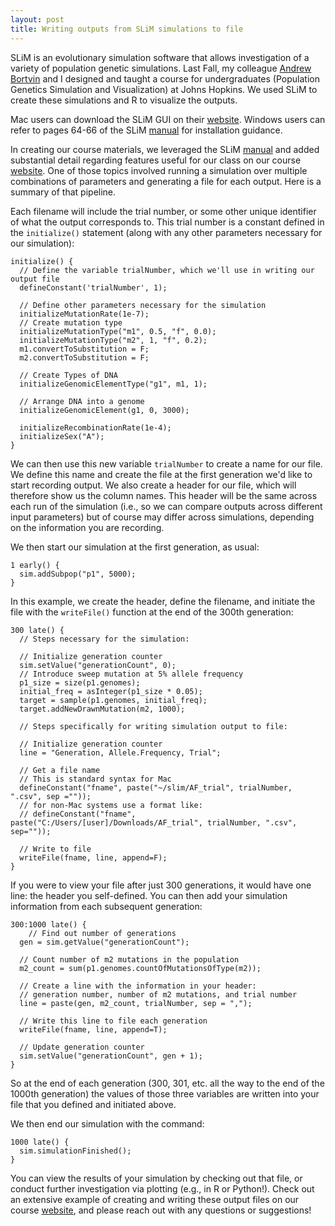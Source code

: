 ```yaml
---
layout: post
title: Writing outputs from SLiM simulations to file
---
```


SLiM is an evolutionary simulation software that allows investigation of a variety of population genetic simulations. Last Fall, my colleague [Andrew Bortvin](https://andrew-bortvin.github.io/) and I designed and taught a course for undergraduates (Population Genetics Simulation and Visualization) at Johns Hopkins. We used SLiM to create these simulations and R to visualize the outputs. 

Mac users can download the SLiM GUI on their [website](https://messerlab.org/slim/). Windows users can refer to pages 64-66 of the SLiM [manual](https://messerlab.org/slim/) for installation guidance. 

In creating our course materials, we leveraged the SLiM [manual](https://messerlab.org/slim/) and added substantial detail regarding features useful for our class on our course [website](https://andrew-bortvin.github.io/slimNotes/slim-guide.html). One of those topics involved running a simulation over multiple combinations of parameters and generating a file for each output. Here is a summary of that pipeline.

Each filename will include the trial number, or some other unique identifier of what the output corresponds to. This trial number is a constant defined in the `initialize()` statement (along with any other parameters necessary for our simulation): 

```
initialize() {
  // Define the variable trialNumber, which we'll use in writing our output file 
  defineConstant('trialNumber', 1);

  // Define other parameters necessary for the simulation 
  initializeMutationRate(1e-7);
  // Create mutation type
  initializeMutationType("m1", 0.5, "f", 0.0);
  initializeMutationType("m2", 1, "f", 0.2);
  m1.convertToSubstitution = F;
  m2.convertToSubstitution = F;
    
  // Create Types of DNA 
  initializeGenomicElementType("g1", m1, 1);   
    
  // Arrange DNA into a genome
  initializeGenomicElement(g1, 0, 3000);
    
  initializeRecombinationRate(1e-4);
  initializeSex("A");
} 
```

We can then use this new variable `trialNumber` to create a name for our file. We define this name and create the file at the first generation we'd like to start recording output. We also create a header for our file, which will therefore show us the column names. This header will be the same across each run of the simulation (i.e., so we can compare outputs across different input parameters) but of course may differ across simulations, depending on the information you are recording. 

We then start our simulation at the first generation, as usual: 

```
1 early() {
  sim.addSubpop("p1", 5000);
}
```

In this example, we create the header, define the filename, and initiate the file with the `writeFile()` function at the end of the 300th generation:

```
300 late() {
  // Steps necessary for the simulation: 

  // Initialize generation counter
  sim.setValue("generationCount", 0);
  // Introduce sweep mutation at 5% allele frequency 
  p1_size = size(p1.genomes);
  initial_freq = asInteger(p1_size * 0.05);
  target = sample(p1.genomes, initial_freq);
  target.addNewDrawnMutation(m2, 1000);   
  
  // Steps specifically for writing simulation output to file: 

  // Initialize generation counter
  line = "Generation, Allele.Frequency, Trial";
    
  // Get a file name
  // This is standard syntax for Mac
  defineConstant("fname", paste("~/slim/AF_trial", trialNumber, ".csv", sep =""));
  // for non-Mac systems use a format like:
  // defineConstant("fname", paste("C:/Users/[user]/Downloads/AF_trial", trialNumber, ".csv", sep=""));
    
  // Write to file
  writeFile(fname, line, append=F); 
}
```

If you were to view your file after just 300 generations, it would have one line: the header you self-defined. You can then add your simulation information from each subsequent generation: 

```
300:1000 late() {
	// Find out number of generations
  gen = sim.getValue("generationCount");
    
  // Count number of m2 mutations in the population
  m2_count = sum(p1.genomes.countOfMutationsOfType(m2));
    
  // Create a line with the information in your header: 
  // generation number, number of m2 mutations, and trial number 
  line = paste(gen, m2_count, trialNumber, sep = ",");

  // Write this line to file each generation 
  writeFile(fname, line, append=T);

  // Update generation counter
  sim.setValue("generationCount", gen + 1);
}
```

So at the end of each generation (300, 301, etc. all the way to the end of the 1000th generation) the values of those three variables are written into your file that you defined and initiated above. 

We then end our simulation with the command:

```
1000 late() { 
  sim.simulationFinished();
}
```

You can view the results of your simulation by checking out that file, or conduct further investigation via plotting (e.g., in R or Python!). Check out an extensive example of creating and writing these output files on our course [website](https://andrew-bortvin.github.io/slimNotes/writing-output.html), and please reach out with any questions or suggestions! 